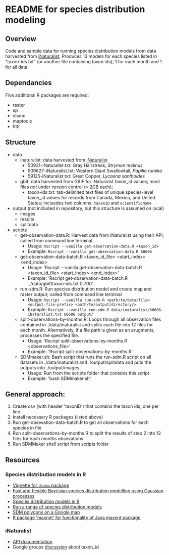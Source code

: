 # README for species distribution modeling

## Overview
Code and sample data for running species distribution models from data 
harvested from [iNaturalist](http://www.inaturalist.org). Produces 13 models for each species listed
in "taxon-ids.txt" (or another file containing taxon ids); 1 for each month and 1 for all data.

## Dependancies
Five additional R packages are required:

+ raster
+ sp
+ dismo
+ maptools
+ httr

## Structure
+ data
  + inaturalist: data harvested from [iNaturalist](http://www.inaturalist.org)
    + 50931-iNaturalist.txt: Gray Hairstreak, _Strymon melinus_
    + 509627-iNaturalist.txt: Western Giant Swallowtail, _Papilio rumiko_
    + 59125-iNaturalist.txt: Great Copper, _Lycaena xanthoides_
  + gbif: data harvested from GBIF for iNaturalist taxon_id values; most files
  _not_ under version control (> 2GB each);
    + taxon-ids.txt: tab-delimited text files of unique species-level taxon_id
    values for records from Canada, Mexico, and United States; incluedes two
    columns: `taxonID` and `scientificName`
+ output (not included in repository, but this structure is assumed on local)
  + images
  + results
  + splitdata
+ scripts
  + get-observation-data.R: Harvest data from iNaturalist using their API; 
  called from command line terminal
    + Usage: `Rscript --vanilla get-observation-data.R <taxon_id>`
    + Example: `Rscript --vanilla get-observation-data.R 60606`
  + get-observation-data-batch.R <taxon_id_file> <start_index> <end_index>
  	+ Usage: 'Rscript --vanilla get-observation-data-batch.R <taxon_id_file> <start_index> <end_index>'
  	+ Example: 'Rscript get-observation-data-batch.R ../data/gbif/taxon-ids.txt 0 700'
  + run-sdm.R: Run species distribution model and create map and raster output;
  called from command line terminal
    + Usage: `Rscript --vanilla run-sdm.R <path/to/data/file> <output-file-prefix> <path/to/output/directory/>`
    + Example: `Rscript --vanilla run-sdm.R data/inaturalist/60606-iNaturalist.txt 60606 output/`
  + split-observations-by-months.R: Loops through all observation files contained in ./data/inaturalist and splits
  each file into 12 files for each month. Alternatively, if a file path is given as an arugments, processes the specified file.
  	+ Usage: 'Rscript split-observations-by-months.R <observations_file>'
  	+ Example: 'Rscript split-observations-by-months.R'
  + SDMmaker.sh: Bash script that runs the run-sdm.R script on all datasets in ./data/inaturalist and ./output/splitdata 
  and puts the outputs into ./output/images
  	+ Usage: Run from the scripts folder that contains this script
  	+ Example: 'bash SDMmaker.sh'

## General approach:

1. Create csv (with header 'taxonID') that contains the taxon ids, one per line.
2. Install necessary R packages (listed above)
2. Run get-obsevation-data-batch.R to get all observations for each species in file 
3. Run split-observations-by-months.R to split the results of step 2 into 12 files for each months obsevations
4. Run SDMMaker shell script from scripts folder

## Resources
### Species distribution models in R
+ [Vignette for `dismo` package](https://cran.r-project.org/web/packages/dismo/vignettes/sdm.pdf)
+ [Fast and flexible Bayesian species distribution modelling using Gaussian processes](http://onlinelibrary.wiley.com/doi/10.1111/2041-210X.12523/pdf)
+ [Species distribution models in R](http://www.molecularecologist.com/2013/04/species-distribution-models-in-r/)
+ [Run a range of species distribution models](https://rdrr.io/cran/biomod2/man/BIOMOD_Modeling.html)
+ [SDM polygons on a Google map](https://rdrr.io/rforge/dismo/man/gmap.html)
+ [R package 'maxnet' for functionality of Java maxent package](https://cran.r-project.org/web/packages/maxnet/maxnet.pdf)

### iNaturalist
+ [API documentation](https://www.inaturalist.org/pages/api+reference)
+ Google groups [discussion](https://groups.google.com/d/topic/inaturalist/gDpfMWXNxvE/discussion) about taxon_id

